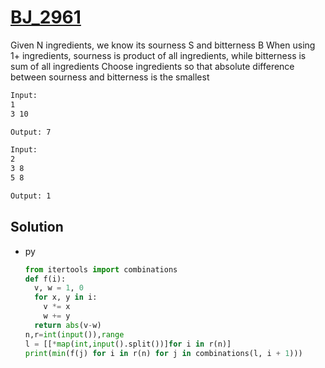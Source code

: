 # [BJ_2961](https://acmicpc.net/problem/2961)

Given N ingredients, we know its sourness S and bitterness B
When using 1+ ingredients, sourness is product of all ingredients, while bitterness is sum of all ingredients
Choose ingredients so that absolute difference between sourness and bitterness is the smallest

```txt
Input:
1
3 10

Output: 7

Input:
2
3 8
5 8

Output: 1
```

## Solution

* py

  ```py
  from itertools import combinations
  def f(i):
    v, w = 1, 0
    for x, y in i:
      v *= x
      w += y
    return abs(v-w)
  n,r=int(input()),range
  l = [[*map(int,input().split())]for i in r(n)]
  print(min(f(j) for i in r(n) for j in combinations(l, i + 1)))
  ```
